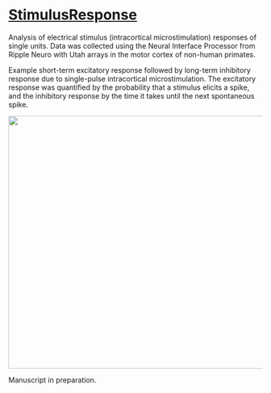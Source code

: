 # [StimulusResponse](https://www.richyyun.com/projects/4.-responses-of-cortical-neurons-to-icms-in-awake-primates)

Analysis of electrical stimulus (intracortical microstimulation) responses of single units. Data was collected using the Neural Interface Processor from Ripple Neuro with Utah arrays in the motor cortex of non-human primates. 

Example short-term excitatory response followed by long-term inhibitory response due to single-pulse intracortical microstimulation. The excitatory response was quantified by the probability that a stimulus elicits a spike, and the inhibitory response by the time it takes until the next spontaneous spike.  

<p align="center">
  <img width="750" height="500" src="https://github.com/richyyun/StimulusResponse/blob/main/InhibitionExample-01.png">
</p>

Manuscript in preparation.
